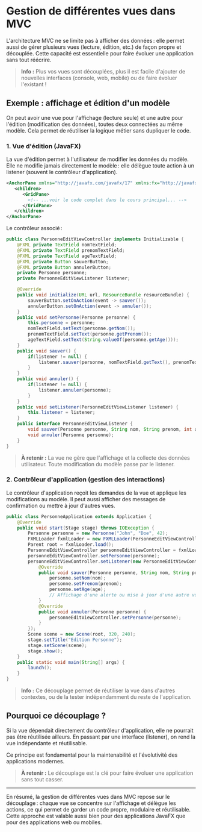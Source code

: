 # Gestion de différentes vues dans MVC

L'architecture MVC ne se limite pas à afficher des données : elle permet aussi de gérer plusieurs vues (lecture, édition, etc.) de façon propre et découplée. Cette capacité est essentielle pour faire évoluer une application sans tout réécrire.

> **Info :**
> Plus vos vues sont découplées, plus il est facile d'ajouter de nouvelles interfaces (console, web, mobile) ou de faire évoluer l'existant !

## Exemple : affichage et édition d'un modèle

On peut avoir une vue pour l'affichage (lecture seule) et une autre pour l'édition (modification des données), toutes deux connectées au même modèle. Cela permet de réutiliser la logique métier sans dupliquer le code.

### 1. Vue d'édition (JavaFX)

La vue d'édition permet à l'utilisateur de modifier les données du modèle. Elle ne modifie jamais directement le modèle : elle délègue toute action à un listener (souvent le contrôleur d'application).

```xml
<AnchorPane xmlns="http://javafx.com/javafx/17" xmlns:fx="http://javafx.com/fxml/1" fx:controller="views.PersonneEditViewController">
   <children>
      <GridPane>
        <!-- ...voir le code complet dans le cours principal... -->
      </GridPane>
   </children>
</AnchorPane>
```

Le contrôleur associé :

```java
public class PersonneEditViewController implements Initializable {
    @FXML private TextField nomTextField;
    @FXML private TextField prenomTextField;
    @FXML private TextField ageTextField;
    @FXML private Button sauverButton;
    @FXML private Button annulerButton;
    private Personne personne;
    private PersonneEditViewListener listener;

    @Override
    public void initialize(URL url, ResourceBundle resourceBundle) {
        sauverButton.setOnAction(event -> sauver());
        annulerButton.setOnAction(event -> annuler());
    }
    public void setPersonne(Personne personne) {
        this.personne = personne;
        nomTextField.setText(personne.getNom());
        prenomTextField.setText(personne.getPrenom());
        ageTextField.setText(String.valueOf(personne.getAge()));
    }
    public void sauver() {
        if(listener != null) {
            listener.sauver(personne, nomTextField.getText(), prenomTextField.getText(), Integer.parseInt(ageTextField.getText()));
        }
    }
    public void annuler() {
        if(listener != null) {
            listener.annuler(personne);
        }
    }
    public void setListener(PersonneEditViewListener listener) {
        this.listener = listener;
    }
    public interface PersonneEditViewListener {
        void sauver(Personne personne, String nom, String prenom, int age);
        void annuler(Personne personne);
    }
}
```

> **À retenir :**
> La vue ne gère que l'affichage et la collecte des données utilisateur. Toute modification du modèle passe par le listener.

### 2. Contrôleur d'application (gestion des interactions)

Le contrôleur d'application reçoit les demandes de la vue et applique les modifications au modèle. Il peut aussi afficher des messages de confirmation ou mettre à jour d'autres vues.

```java
public class PersonneApplication extends Application {
    @Override
    public void start(Stage stage) throws IOException {
        Personne personne = new Personne("John", "Doe", 42);
        FXMLLoader fxmlLoader = new FXMLLoader(PersonneEditViewController.class.getResource("personne-edit-view.fxml"));
        Parent root = fxmlLoader.load();
        PersonneEditViewController personneEditViewController = fxmlLoader.getController();
        personneEditViewController.setPersonne(personne);
        personneEditViewController.setListener(new PersonneEditViewController.PersonneEditViewListener() {
            @Override
            public void sauver(Personne personne, String nom, String prenom, int age) {
                personne.setNom(nom);
                personne.setPrenom(prenom);
                personne.setAge(age);
                // Affichage d'une alerte ou mise à jour d'une autre vue
            }
            @Override
            public void annuler(Personne personne) {
                personneEditViewController.setPersonne(personne);
            }
        });
        Scene scene = new Scene(root, 320, 240);
        stage.setTitle("Edition Personne");
        stage.setScene(scene);
        stage.show();
    }
    public static void main(String[] args) {
        launch();
    }
}
```

> **Info :**
> Ce découplage permet de réutiliser la vue dans d'autres contextes, ou de la tester indépendamment du reste de l'application.

## Pourquoi ce découplage ?

Si la vue dépendait directement du contrôleur d'application, elle ne pourrait pas être réutilisée ailleurs. En passant par une interface (listener), on rend la vue indépendante et réutilisable.

Ce principe est fondamental pour la maintenabilité et l'évolutivité des applications modernes.

> **À retenir :**
> Le découplage est la clé pour faire évoluer une application sans tout casser.

---

En résumé, la gestion de différentes vues dans MVC repose sur le découplage : chaque vue se concentre sur l'affichage et délègue les actions, ce qui permet de garder un code propre, modulaire et réutilisable. Cette approche est valable aussi bien pour des applications JavaFX que pour des applications web ou mobiles.
